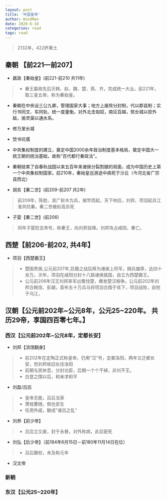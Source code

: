 ```yaml
---
layout: post
title: '中国皇帝'
author: WindMan
date: 2020-6-18
categories: read
tags: read 
---
```

> 2132年，422抔黄土

## 秦朝 【前221—前207】
+ 嬴政【秦始皇】(前221-前210 共11年)

> + 秦王嬴政先后灭韩、赵、魏、楚、燕、齐，完成统一大业。前221年，取三皇五帝，称为秦始皇。
 + 秦朝在中央设三公九卿，管理国家大事；地方上废除分封制，代以郡县制；实行书同文、车同轨、统一度量衡。对外北击匈奴，南征百越，筑长城以拒外敌，凿灵渠以通水系。
 + 修万里长城
 + 焚书坑儒
 + 中央集权制度的建立，奠定中国2000余年政治制度基本格局，奠定中国大一统王朝的统治基础，故称“百代都行秦政法”。
+ 秦朝结束了自春秋战国以来五百年来诸侯分裂割据的局面，成为中国历史上第一个中央集权制国家。前210年，秦始皇巡游途中病死于沙丘（今河北省广宗县西北）

+ 胡亥【秦二世】(前209-前207 共2年)
> 前209年，陈胜、吴广斩木为兵，揭竿而起，天下响应，刘邦、项羽起兵江淮共抗秦。秦二世被赵高杀死

+ 子婴【秦二世】(前206)
> 同年子婴贬去帝号，称秦王，向刘邦投降。刘邦攻占咸阳，秦亡。

## 西楚【前206-前202, 共4年】
+ 项羽【西楚霸王】
> + 楚国贵族,公元前207年,巨鹿之战后拜为诸侯上将军，拥兵雄厚，达四十余万。次年，项羽在咸阳分封十八路诸侯就国，自立为西楚霸王。
> + 公元前206年汉王刘邦率军出蜀伐楚，爆发楚汉相争。公元前202年刘邦合韩信、彭越，英布五十万兵马将项羽合围于垓下，项羽战败，自刎于乌江，

## 汉朝【公元前202年~公元8年，公元25~220年。 共历29帝，享国四百零七年。】
### 西汉【公元前202年~公元8年，定都长安】
+ 刘邦【流氓翻身】
> + 前202年在定陶正式称皇帝，仍用“汉”号，定都洛阳，两年又迁都长安，但刘邦依旧长住洛阳
> + 前期与民休息，分封功臣，后期一个个干掉，非刘不王。
> + 白登之围以后，和亲求和平
+ 刘盈/吕后
> + 皇帝无能，吕后当家
> + 萧规曹随，倒也安生
> + 任用外戚，酿成“诸吕之乱”
+ 刘恭【前少帝】
> + 吕后立又废，封于永巷，对外称病，此后密死
+ 刘弘【后少帝】（前184年6月15日－前180年11月14日在位）
> + 吕后霸权，未及称元年 
+ 汉文帝
### 新朝


### 东汉【公元25~220年】
